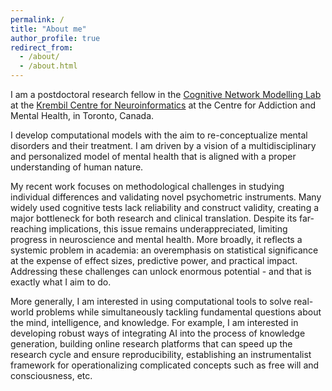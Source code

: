 ```yaml
---
permalink: /
title: "About me"
author_profile: true
redirect_from: 
  - /about/
  - /about.html
---
```


I am a postdoctoral research fellow in the [Cognitive Network Modelling Lab](https://cognemo.com) at the [Krembil Centre for Neuroinformatics](https://www.camh.ca/en/science-and-research/institutes-and-centres/krembil-centre-for-neuroinformatics) at the Centre for Addiction and Mental Health, in Toronto, Canada.

I develop computational models with the aim to re-conceptualize mental disorders and their treatment. I am driven by a vision of a multidisciplinary and personalized model of mental health that is aligned with a proper understanding of human nature.

My recent work focuses on methodological challenges in studying individual differences and validating novel psychometric instruments. Many widely used cognitive tests lack reliability and construct validity, creating a major bottleneck for both research and clinical translation. Despite its far-reaching implications, this issue remains underappreciated, limiting progress in neuroscience and mental health. More broadly, it reflects a systemic problem in academia: an overemphasis on statistical significance at the expense of effect sizes, predictive power, and practical impact. Addressing these challenges can unlock enormous potential - and that is exactly what I aim to do. 

More generally, I am interested in using computational tools to solve real-world problems while simultaneously tackling fundamental questions about the mind, intelligence, and knowledge. For example, I am interested in developing robust ways of integrating AI into the process of knowledge generation, building online research platforms that can speed up the research cycle and ensure reproducibility, establishing an instrumentalist framework for operationalizing complicated concepts such as free will and consciousness, etc.

